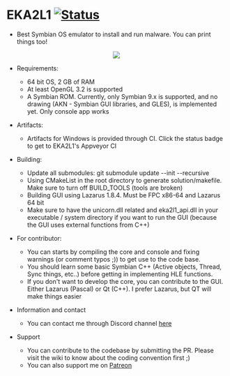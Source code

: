 # EKA2L1 [![Status](https://ci.appveyor.com/api/projects/status/umc5b97pwpyexh6q/branch/master?svg=true)](https://ci.appveyor.com/project/bentokun/eka2l1/branch/master)
- Best Symbian OS emulator to install and run malware. You can print things too!

<p align="center">
<img src="https://raw.githubusercontent.com/bentokun/EKA2L1/master/screenshots/result.png">
</p>

- Requirements:
    * 64 bit OS, 2 GB of RAM
    * At least OpenGL 3.2 is supported
    * A Symbian ROM. Currently, only Symbian 9.x is supported, and no drawing (AKN - Symbian GUI libraries, and GLES), is implemented yet.
 Only console app works
    
- Artifacts:
    * Artifacts for Windows is provided through CI. Click the status badge to get to EKA2L1's Appveyor CI
    
- Building:
    * Update all submodules: git submodule update --init --recursive
    * Using CMakeList in the root directory to generate solution/makefile. Make sure to turn off BUILD_TOOLS (tools are broken)
    * Building GUI using Lazarus 1.8.4. Must be FPC x86-64 and Lazarus 64 bit
    * Make sure to have the unicorn.dll related and eka2l1_api.dll in your executable / system directory if you want to run the GUI (because the GUI uses external functions from C++)

- For contributor:
   * You can starts by compiling the core and console and fixing warnings (or comment typos ;)) to get use to the code base.
   * You should learn some basic Symbian C++ (Active objects, Thread, Sync things, etc..) before getting in implementing HLE functions.
   * If you don't want to develop the core, you can contribute to the GUI. Either Lazarus (Pascal) or Qt (C++). I prefer Lazarus, but QT
 will make things easier

- Information and contact
    * You can contact me through Discord channel [here](https://discord.gg/5Bm5SJ9)
    
- Support
    * You can contribute to the codebase by submitting the PR. Please visit the wiki to know about the coding convention first ;)
    * You can also support me on [Patreon](https://www.patreon.com/fewdspuck)
